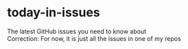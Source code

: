 # today-in-issues
The latest GitHub issues you need to know about
<br>Correction: For now, it is just all the issues in one of my repos
